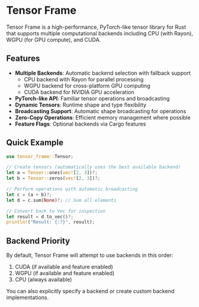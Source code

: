 # Tensor Frame

Tensor Frame is a high-performance, PyTorch-like tensor library for Rust that supports multiple computational backends including CPU (with Rayon), WGPU (for GPU compute), and CUDA.

## Features

- **Multiple Backends**: Automatic backend selection with fallback support
  - CPU backend with Rayon for parallel processing
  - WGPU backend for cross-platform GPU computing
  - CUDA backend for NVIDIA GPU acceleration
- **PyTorch-like API**: Familiar tensor operations and broadcasting
- **Dynamic Tensors**: Runtime shape and type flexibility
- **Broadcasting Support**: Automatic shape broadcasting for operations
- **Zero-Copy Operations**: Efficient memory management where possible
- **Feature Flags**: Optional backends via Cargo features

## Quick Example

```rust
use tensor_frame::Tensor;

// Create tensors (automatically uses the best available backend)
let a = Tensor::ones(vec![2, 3])?;
let b = Tensor::zeros(vec![2, 3])?;

// Perform operations with automatic broadcasting
let c = (a + b)?;
let d = c.sum(None)?; // Sum all elements

// Convert back to Vec for inspection
let result = d.to_vec()?;
println!("Result: {:?}", result);
```

## Backend Priority

By default, Tensor Frame will attempt to use backends in this order:
1. CUDA (if available and feature enabled)
2. WGPU (if available and feature enabled)  
3. CPU (always available)

You can also explicitly specify a backend or create custom backend implementations.